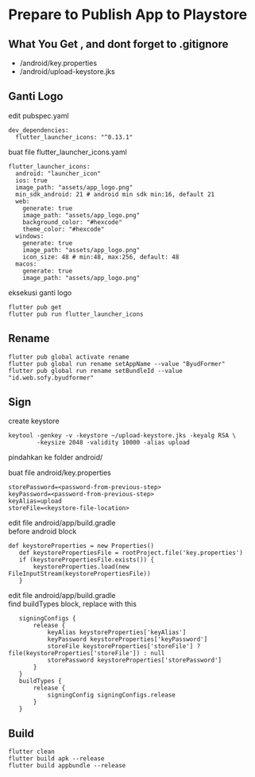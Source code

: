 # Prepare to Publish App to Playstore

## What You Get , and dont forget to .gitignore
- /android/key.properties
- /android/upload-keystore.jks

## Ganti Logo
edit pubspec.yaml  
```
dev_dependencies:
  flutter_launcher_icons: "^0.13.1"
```

buat file flutter_launcher_icons.yaml
```
flutter_launcher_icons:
  android: "launcher_icon"
  ios: true
  image_path: "assets/app_logo.png"
  min_sdk_android: 21 # android min sdk min:16, default 21
  web:
    generate: true
    image_path: "assets/app_logo.png"
    background_color: "#hexcode"
    theme_color: "#hexcode"
  windows:
    generate: true
    image_path: "assets/app_logo.png"
    icon_size: 48 # min:48, max:256, default: 48
  macos:
    generate: true
    image_path: "assets/app_logo.png"
``` 

eksekusi ganti logo
```
flutter pub get  
flutter pub run flutter_launcher_icons  
```

## Rename
```
flutter pub global activate rename  
flutter pub global run rename setAppName --value "ByudFormer"  
flutter pub global run rename setBundleId --value "id.web.sofy.byudformer"  
```

## Sign 
create keystore
```
keytool -genkey -v -keystore ~/upload-keystore.jks -keyalg RSA \
        -keysize 2048 -validity 10000 -alias upload
```
pindahkan ke folder android/

buat file android/key.properties  
```
storePassword=<password-from-previous-step>
keyPassword=<password-from-previous-step>
keyAlias=upload
storeFile=<keystore-file-location>
```

edit file android/app/build.gradle  
before android block  
```
def keystoreProperties = new Properties()
   def keystorePropertiesFile = rootProject.file('key.properties')
   if (keystorePropertiesFile.exists()) {
       keystoreProperties.load(new FileInputStream(keystorePropertiesFile))
   }
```

edit file android/app/build.gradle  
find buildTypes block, replace with this  
```
   signingConfigs {
       release {
           keyAlias keystoreProperties['keyAlias']
           keyPassword keystoreProperties['keyPassword']
           storeFile keystoreProperties['storeFile'] ? file(keystoreProperties['storeFile']) : null
           storePassword keystoreProperties['storePassword']
       }
   }
   buildTypes {
       release {
           signingConfig signingConfigs.release
       }
   }
```

## Build
```
flutter clean
flutter build apk --release 
flutter build appbundle --release
```
